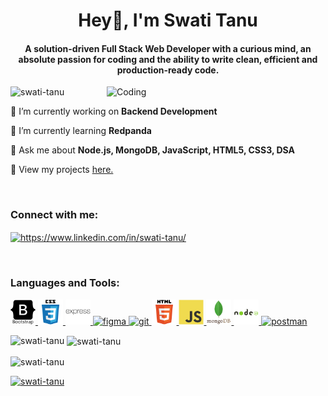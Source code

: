 <h1 align="center">Hey👋, I'm Swati Tanu</h1>
<h4 align="center">A solution-driven Full Stack Web Developer with a curious mind, an absolute passion for coding and the ability to write clean, efficient and production-ready code.</h4>
<img align="right" alt="Coding" width="350" src="https://cdn.dribbble.com/users/4055494/screenshots/15215756/media/d2b66c4ca0192aa26d103448b3d1518b.gif">

<p align="left"> <img src="https://komarev.com/ghpvc/?username=swati-tanu&label=Profile%20views&color=0e75b6&style=flat" alt="swati-tanu" /> </p>

🔭 I’m currently working on **Backend Development**

🌱 I’m currently learning **Redpanda**

💬 Ask me about **Node.js, MongoDB, JavaScript, HTML5, CSS3, DSA**

📓 View my projects <a href="https://swati-tanu.github.io/" target="_blank">here.</a>

 <br>
<h3 align="left">Connect with me:</h3>
<p align="left">

<a href="https://www.linkedin.com/in/swati-tanu/" target="_blank"><img align="center" src="https://raw.githubusercontent.com/rahuldkjain/github-profile-readme-generator/master/src/images/icons/Social/linked-in-alt.svg" alt="https://www.linkedin.com/in/swati-tanu/" height="30" width="40" /></a>
</p>

<br> 
<h3 align="left">Languages and Tools:</h3>
<p align="left"> <a href="https://getbootstrap.com" target="_blank" rel="noreferrer"> <img src="https://raw.githubusercontent.com/devicons/devicon/master/icons/bootstrap/bootstrap-plain-wordmark.svg" alt="bootstrap" width="40" height="40"/> </a> <a href="https://www.w3schools.com/css/" target="_blank" rel="noreferrer"> <img src="https://raw.githubusercontent.com/devicons/devicon/master/icons/css3/css3-original-wordmark.svg" alt="css3" width="40" height="40"/> </a> <a href="https://expressjs.com" target="_blank" rel="noreferrer"> <img src="https://raw.githubusercontent.com/devicons/devicon/master/icons/express/express-original-wordmark.svg" alt="express" width="40" height="40"/> </a> <a href="https://www.figma.com/" target="_blank" rel="noreferrer"> <img src="https://www.vectorlogo.zone/logos/figma/figma-icon.svg" alt="figma" width="40" height="40"/> </a> <a href="https://git-scm.com/" target="_blank" rel="noreferrer"> <img src="https://www.vectorlogo.zone/logos/git-scm/git-scm-icon.svg" alt="git" width="40" height="40"/> </a> <a href="https://www.w3.org/html/" target="_blank" rel="noreferrer"> <img src="https://raw.githubusercontent.com/devicons/devicon/master/icons/html5/html5-original-wordmark.svg" alt="html5" width="40" height="40"/> </a> <a href="https://developer.mozilla.org/en-US/docs/Web/JavaScript" target="_blank" rel="noreferrer"> <img src="https://raw.githubusercontent.com/devicons/devicon/master/icons/javascript/javascript-original.svg" alt="javascript" width="40" height="40"/> </a> <a href="https://www.mongodb.com/" target="_blank" rel="noreferrer"> <img src="https://raw.githubusercontent.com/devicons/devicon/master/icons/mongodb/mongodb-original-wordmark.svg" alt="mongodb" width="40" height="40"/> </a> <a href="https://nodejs.org" target="_blank" rel="noreferrer"> <img src="https://raw.githubusercontent.com/devicons/devicon/master/icons/nodejs/nodejs-original-wordmark.svg" alt="nodejs" width="40" height="40"/> </a> <a href="https://postman.com" target="_blank" rel="noreferrer"> <img src="https://www.vectorlogo.zone/logos/getpostman/getpostman-icon.svg" alt="postman" width="40" height="40"/> </a> </p>

<p><img align="left" src="https://github-readme-stats.vercel.app/api/top-langs?username=swati-tanu&show_icons=true&locale=en&layout=compact" alt="swati-tanu" /></p>

<p>&nbsp;<img align="center" src="https://github-readme-stats.vercel.app/api?username=swati-tanu&show_icons=true&locale=en" alt="swati-tanu" /></p>

<p><img align="center" src="https://github-readme-streak-stats.herokuapp.com/?user=swati-tanu&" alt="swati-tanu" /></p>


<p align="left"> <a href="https://github.com/ryo-ma/github-profile-trophy"><img src="https://github-profile-trophy.vercel.app/?username=swati-tanu" alt="swati-tanu" /></a> </p>
